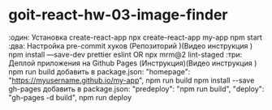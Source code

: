 # goit-react-hw-03-image-finder
:один: Установка create-react-app
npx create-react-app my-app
npm start
:два: Настройка pre-commit хуков (Репозиторий )(Видео инструкция )
npm install —save-dev prettier eslint OR npx mrm@2 lint-staged
:три: Деплой приложения на Github Pages (Инструкция)(Видео инструкция )
npm run build
добавить в package.json:
"homepage": "https://myusername.github.io/my-app", 
npm run build
npm install --save gh-pages
добавить в package.json:
"predeploy": "npm run build",
"deploy": "gh-pages -d build",
npm run deploy